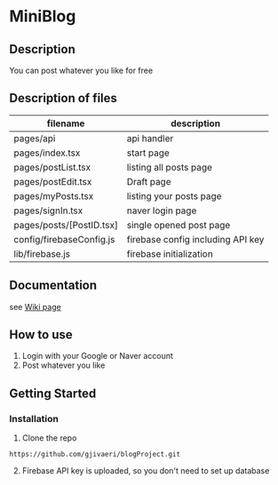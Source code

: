 # MiniBlog

## Description

You can post whatever you like for free

## Description of files

| filename | description |
| --- | --- |
| pages/api | api handler |
| pages/index.tsx | start page |
| pages/postList.tsx | listing all posts page |
| pages/postEdit.tsx | Draft page |
| pages/myPosts.tsx | listing your posts page |
| pages/signIn.tsx | naver login page |
| pages/posts/[PostID.tsx] | single opened post page |
| config/firebaseConfig.js | firebase config including API key |
| lib/firebase.js | firebase initialization |

## Documentation
see [Wiki page](https://github.com/gjivaeri/blogProject/wiki)

## How to use
1. Login with your Google or Naver account
2. Post whatever you like

## Getting Started

### Installation
1. Clone the repo

```code 
https://github.com/gjivaeri/blogProject.git
```
2. Firebase API key is uploaded, so you don't need to set up database
